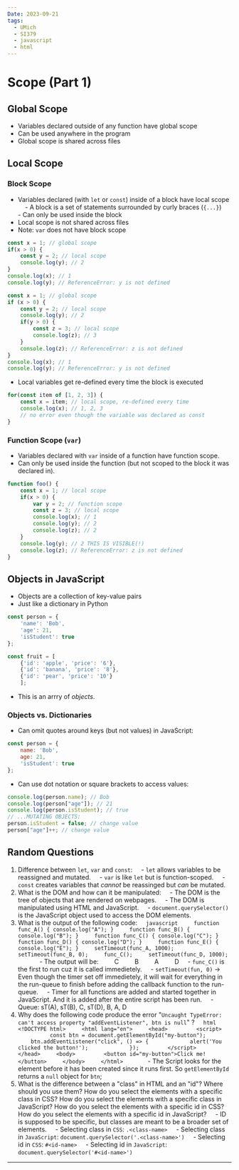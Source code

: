 ```yaml
---
Date: 2023-09-21
tags:
  - UMich
  - SI379
  - javascript
  - html
---
```

# Scope (Part 1)
## Global Scope
- Variables declared outside of any function have global scope
- Can be used anywhere in the program
- Global scope is shared across files
## Local Scope
### Block Scope
- Variables declared (with `let` or `const`) inside of a block have local scope
    - A block is a set of statements surrounded by curly braces (`{...}`)
    - Can only be used inside the block
- Local scope is not shared across files
- Note: `var` does not have block scope
```javascript
const x = 1; // global scope
if(x > 0) {
    const y = 2; // local scope
    console.log(y); // 2
}
console.log(x); // 1
console.log(y); // ReferenceError: y is not defined
```
```javascript
const x = 1; // global scope
if (x > 0) {
    const y = 2; // local scope
    console.log(y); // 2
    if(y > 0) {
        const z = 3; // local scope
        console.log(z); // 3
    }
    console.log(z); // ReferenceError: z is not defined
}
console.log(x); // 1
console.log(y); // ReferenceError: y is not defined
```
- Local variables get re-defined every time the block is executed
```javascript
for(const item of [1, 2, 3]) {
    const x = item; // local scope, re-defined every time
    console.log(x); // 1, 2, 3
    // no error even though the variable was declared as const
}
```
### Function Scope (`var`)
- Variables declared with `var` inside of a function have function scope.
- Can only be used inside the function (but not scoped to the block it was declared in).
```javascript
function foo() {
    const x = 1; // local scope
    if(x > 0) {
        var y = 2; // function scope
        const z = 3; // local scope
        console.log(x); // 1
        console.log(y); // 2
        console.log(z); // 2
    }
    console.log(y); // 2 THIS IS VISIBLE(!)
    console.log(z); // ReferenceError: z is not defined
}
```
## Objects in JavaScript
- Objects are a collection of key-value pairs
- Just like a dictionary in Python
```javascript
const person = {
    'name': 'Bob',
    'age': 21,
    'isStudent': true
};
```
```javascript
const fruit = [
    {'id': 'apple', 'price': '6'},
    {'id': 'banana', 'price': '8'},
    {'id': 'pear', 'price': '10'}
    ];
```
- This is an arrry of *objects*.
### Objects vs. Dictionaries
- Can omit quotes around keys (but not values) in JavaScript:
```javascript
const person = {
	name: 'Bob',
	age: 21,
	'isStudent': true
};
```
- Can use dot notation or square brackets to access values:
```javascript
console.log(person.name); // Bob
console.log(person["age"]); // 21
console.log(person.isStudent); // true
// ...MUTATING OBJECTS:
person.isStudent = false; // change value
person["age"]++; // change value
```
## Random Questions
1. Difference between `let`, `var` and `const`:
    - `let` allows variables to be reassigned and mutated.
    - `var` is like `let` but is function-scoped.
    - `const` creates variables that *cannot* be reassinged but *can* be mutated.
2. What is the DOM and how can it be manipulated:
    - The DOM is the tree of objects that are rendered on webpages.
    - The DOM is manipulated using HTML and JavaScript.
    - `document.querySelector()` is the JavaScript object used to access the DOM elements.
3. What is the output of the following code:
    ```javascript
    function func_A() { console.log("A"); }
    function func_B() { console.log("B"); }
    function func_C() { console.log("C"); }
    function func_D() { console.log("D"); }
    function func_E() { console.log("E"); }
    setTimeout(func_A, 1000);
    setTimeout(func_B, 0);
    func_C();
    setTimeout(func_D, 1000);
    ```
    - The output will be:
        C
        B
        A
        D
    - `func_C()` is the first to run cuz it is called immedietely.
    - `setTimeout(fun, 0)` -> Even though the timer set off immedietely, it will wait for everything in the run-queue to finish before adding the callback function to the run-queue.
    - Timer for all functions are added and started together in JavaScript. And it is added after the entire script has been run.
    - Queue: sT(A), sT(B), C, sT(D), B, A, D
4. Why does the following code produce the error "`Uncaught TypeError: can't access property "addEventListener", btn is null`" ?
    ```html
    <!DOCTYPE html>
    <html lang="en">
    <head>
        <script>
            const btn = document.getElementById("my-button");
            btn.addEventListener("click", () => {
            alert('You clicked the button!');
            });
        </script>
    </head>
    <body>
        <button id="my-button">Click me!</button>
    </body>
    </html>
    ```
    - The Script looks for the element before it has been created since it runs first. So `getElementById` returns a `null` object for `btn`;
5. What is the difference between a "class" in HTML and an "id"? Where should you use them? How do you select the elements with a specific class in CSS? How do you select the elements with a specific class in JavaScript? How do you select the elements with a specific id in CSS? How do you select the elements with a specific id in JavaScript?
    - ID is supposed to be specific, but classes are meant to be a broader set of elements.
    - Selecting class in `CSS`: `.<class-name>`
    - Selecting class in `JavaScript`: `document.querySelector('.<class-name>')`
    - Selecting id in `CSS`: `#<id-name>`
    - Selecting id in `JavaScript`: `document.querySelector('#<id-name>')`
---